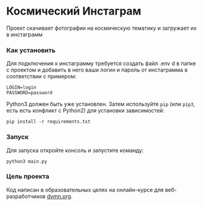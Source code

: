 # Космический Инстаграм

Проект скачивает фотографии на космическую тематику и загружает их в инстаграмм

### Как установить

Для подключения к инстаграмму требуется создать файл .env d в папке с проектом и добавить в него ваши логин и пароль от инстаграмма в соответствии с примером:
```
LOGIN=login
PASSWORD=password
```

Python3 должен быть уже установлен. 
Затем используйте `pip` (или `pip3`, есть есть конфликт с Python2) для установки зависимостей:
```
pip install -r requirements.txt
```

### Запуск
Для запуска откройте консоль и запустите команду:
```
python3 main.py
```



### Цель проекта

Код написан в образовательных целях на онлайн-курсе для веб-разработчиков [dvmn.org](https://dvmn.org/).
